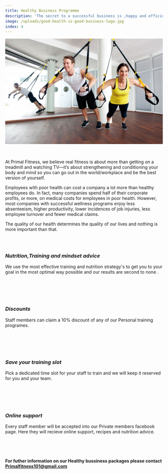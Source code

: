 ```yaml
---
title: Healthy Business Programme
description: 'The secret to a successful business is ,happy and efficient employees. We bring this to companys using exercise and nutrition .'
image: /uploads/good-health-is-good-business-logo.jpg
index: 4
---
```



![](/uploads/versions/groupfitness-baender1-1024x682---x----1024-682x---.jpg)

&nbsp;

At Primal Fitness, we believe real fitness is about more than getting on a treadmill and watching TV—it’s about strengthening and conditioning your body and mind so you can go out in the world/workplace and be the best version of yourself.

Employees with poor health can cost a company a lot more than healthy employees do. In fact, many companies spend half of their corporate profits, or more, on medical costs for employees in poor health. However, most companies with successful wellness programs enjoy less absenteeism, higher productivity, lower incidences of job injuries, less employee turnover and fewer medical claims.

The quality of our health determines the quality of our lives and nothing is more important than that.

### &nbsp;

### *Nutrition,Training and mindset advice*

We use the most effective training and nutrition strategy's to get you to your goal in the most optimal way possible and our results are second to none .

### &nbsp;

&nbsp;

### *Discounts*

Staff members can claim a 10% discount of any of our Personal training programes.

### &nbsp;

&nbsp;

### *Save your training slot*

Pick a dedicated time slot for your staff to train and we will keep it reserved for you and your team.&nbsp;

### &nbsp;

&nbsp;

### *Online support*

Every staff member will be accepted into our Private members facebook page. Here they will recieve online support, recipes and nutrition advice.

&nbsp;

&nbsp;

**For futher information on our Healthy bussiness packages please contact Primalfitness101@gmail.com**